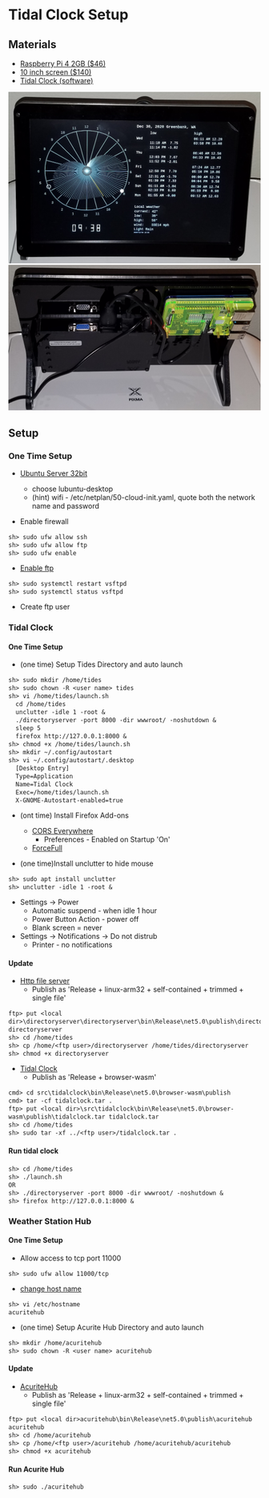 # Tidal Clock Setup

## Materials

* [Raspberry Pi 4 2GB ($46)](https://www.amazon.com/Raspberry-Model-2019-Quad-Bluetooth/dp/B07TD42S27)
* [10 inch screen ($140)](https://www.amazon.com/Raspberry-Screen-10-1-IPS-SunFounder/dp/B07FZZ95WN)
* [Tidal Clock (software)](https://github.com/speedyjeff/tides)

![front](https://github.com/speedyjeff/tides/blob/master/media/front.png) 
![back](https://github.com/speedyjeff/tides/blob/master/media/back.png) 

## Setup

### One Time Setup

* [Ubuntu Server 32bit](https://ubuntu.com/tutorials/how-to-install-ubuntu-on-your-raspberry-pi)
  * choose lubuntu-desktop
  * (hint) wifi - /etc/netplan/50-cloud-init.yaml, quote both the network name and password

* Enable firewall
```
sh> sudo ufw allow ssh
sh> sudo ufw allow ftp
sh> sudo ufw enable
```

* [Enable ftp](https://www.osradar.com/how-to-set-up-an-ftp-server-ubuntu-20-04)
```
sh> sudo systemctl restart vsftpd
sh> sudo systemctl status vsftpd
```

* Create ftp user

### Tidal Clock

#### One Time Setup
* (one time) Setup Tides Directory and auto launch
```
sh> sudo mkdir /home/tides
sh> sudo chown -R <user name> tides
sh> vi /home/tides/launch.sh
  cd /home/tides
  unclutter -idle 1 -root &
  ./directoryserver -port 8000 -dir wwwroot/ -noshutdown &
  sleep 5
  firefox http://127.0.0.1:8000 &
sh> chmod +x /home/tides/launch.sh
sh> mkdir ~/.config/autostart
sh> vi ~/.config/autostart/.desktop
  [Desktop Entry]
  Type=Application
  Name=Tidal Clock
  Exec=/home/tides/launch.sh
  X-GNOME-Autostart-enabled=true
```

* (ont time) Install Firefox Add-ons
  * [CORS Everywhere](https://addons.mozilla.org/en-US/firefox/addon/cors-everywhere)
    * Preferences - Enabled on Startup 'On'
  * [ForceFull](https://addons.mozilla.org/en-US/firefox/addon/forcefull)

* (one time)Install unclutter to hide mouse
```
sh> sudo apt install unclutter
sh> unclutter -idle 1 -root &
```

* Settings -> Power 
  * Automatic suspend - when idle 1 hour
  * Power Button Action - power off
  * Blank screen = never
* Settings -> Notifications -> Do not distrub
  * Printer - no notifications

#### Update

* [Http file server](https://github.com/speedyjeff/directoryserver)
  * Publish as 'Release + linux-arm32 + self-contained + trimmed + single file'
```
ftp> put <local dir>\directoryserver\directoryserver\bin\Release\net5.0\publish\directoryserver directoryserver
sh> cd /home/tides
sh> cp /home/<ftp user>/directoryserver /home/tides/directoryserver
sh> chmod +x directoryserver
```

* [Tidal Clock](https://github.com/speedyjeff/tides)
  * Publish as 'Release + browser-wasm'
```
cmd> cd src\tidalclock\bin\Release\net5.0\browser-wasm\publish
cmd> tar -cf tidalclock.tar .
ftp> put <local dir>\src\tidalclock\bin\Release\net5.0\browser-wasm\publish\tidalclock.tar tidalclock.tar
sh> cd /home/tides
sh> sudo tar -xf ../<ftp user>/tidalclock.tar .
```

#### Run tidal clock
```
sh> cd /home/tides
sh> ./launch.sh
OR
sh> ./directoryserver -port 8000 -dir wwwroot/ -noshutdown &
sh> firefox http://127.0.0.1:8000 &
```

### Weather Station Hub

#### One Time Setup

* Allow access to tcp port 11000
```
sh> sudo ufw allow 11000/tcp
```

* [change host name](https://www.howtogeek.com/197934/how-to-change-your-hostname-computer-name-on-ubuntu-linux)
```
sh> vi /etc/hostname
acuritehub
```
* (one time) Setup Acurite Hub Directory and auto launch
```
sh> mkdir /home/acuritehub
sh> sudo chown -R <user name> acuritehub
```

#### Update

* [AcuriteHub](https://github.com/speedyjeff/tides/tree/master/src/acuritehub)
  * Publish as 'Release + linux-arm32 + self-contained + trimmed + single file'
```
ftp> put <local dir>acuritehub\bin\Release\net5.0\publish\acuritehub acuritehub
sh> cd /home/acuritehub
sh> cp /home/<ftp user>/acuritehub /home/acuritehub/acuritehub
sh> chmod +x acuritehub
```

#### Run Acurite Hub
```
sh> sudo ./acuritehub
```
